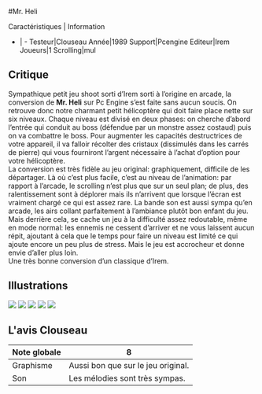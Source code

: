 #Mr. Heli

Caractéristiques | Information
- | -
Testeur|Clouseau
Année|1989
Support|Pcengine
Editeur|Irem
Joueurs|1
Scrolling|mul

## Critique
Sympathique petit jeu shoot sorti d’Irem sorti à l’origine en arcade, la conversion de <b>Mr. Heli</b> sur Pc Engine s’est faite sans aucun soucis. On retrouve donc notre charmant petit hélicoptère qui doit faire place nette sur six niveaux. Chaque niveau est divisé en deux phases: on cherche d’abord l’entrée qui conduit au boss (défendue par un monstre assez costaud) puis on va combattre le boss. Pour augmenter les capacités destructrices de votre appareil, il va falloir récolter des cristaux (dissimulés dans les carrés de pierre) qui vous fourniront l’argent nécessaire à l’achat d’option pour votre hélicoptère.<br/>La conversion est très fidèle au jeu original: graphiquement, difficile de les départager. Là où c’est plus facile, c’est au niveau de l’animation: par rapport à l’arcade, le scrolling n’est plus que sur un seul plan; de plus, des ralentissement sont à déplorer mais ils n’arrivent que lorsque l’écran est vraiment chargé ce qui est assez rare. La bande son est aussi sympa qu’en arcade, les airs collant parfaitement à l’ambiance plutôt bon enfant du jeu. Mais derrière cela, se cache un jeu à la difficulté assez redoutable, même en mode normal: les ennemis ne cessent d’arriver et ne vous laissent aucun répit, ajoutant à cela que le temps pour faire un niveau est limité ce qui ajoute encore un peu plus de stress. Mais le jeu est accrocheur et donne envie d’aller plus loin. <br/>Une très bonne conversion d’un classique d’Irem.

## Illustrations
![](http://www.shmup.com/images/thumbs/Mr_Heli_1.jpg)
![](http://www.shmup.com/images/thumbs/Mr_Heli_2.jpg)
![](http://www.shmup.com/images/thumbs/Mr_Heli_3.jpg)
![](http://www.shmup.com/images/thumbs/)
![](http://www.shmup.com/images/thumbs/)

## L'avis Clouseau
Note globale|8
-|-
Graphisme|Aussi bon que sur le jeu original.
Son|Les mélodies sont très sympas.
